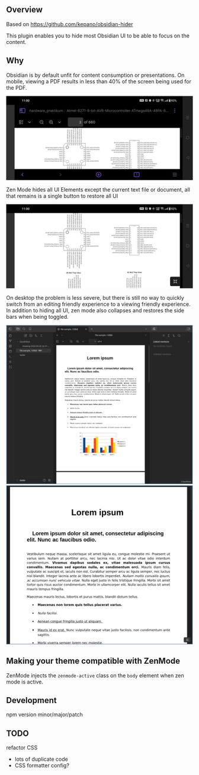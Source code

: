 ## Overview

Based on https://github.com/kepano/obsidian-hider

This plugin enables you to hide most Obsidian UI to be able to focus on the content.

## Why

Obsidian is by default unfit for content consumption or presentations. 
On mobile, viewing a PDF results in less than 40% of the screen being used for the PDF. 

![mobile_nozen](./images/mobile_nozen.jpg)

Zen Mode hides all UI Elements except the current text file or document, all
that remains is a single button to restore all UI

![mobile_zen](./images/mobile_zen.jpg)

On desktop the problem is less severe, but there is still no way to quickly
switch from an editing friendly experience to a viewing friendly experience. 
In addition to hiding all UI, zen mode also collapses and restores the side bars
when being toggled. 

![desktop_nozen](./images/nozen_desktop.png)
![desktop_zen](./images/zen_desktop.png)


## Making your theme compatible with ZenMode

ZenMode injects the `zenmode-active` class on the `body` element when zen mode is active.

## Development

npm version minor/major/patch

## TODO

refactor CSS
- lots of duplicate code
- CSS formatter config?

